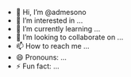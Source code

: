 - 👋 Hi, I’m @admesono
- 👀 I’m interested in ...
- 🌱 I’m currently learning ...
- 💞️ I’m looking to collaborate on ...
- 📫 How to reach me ...
- 😄 Pronouns: ...
- ⚡ Fun fact: ...

<!---
admesono/admesono is a ✨ special ✨ repository because its `README.md` (this file) appears on your GitHub profile.
You can click the Preview link to take a look at your changes.
--->
